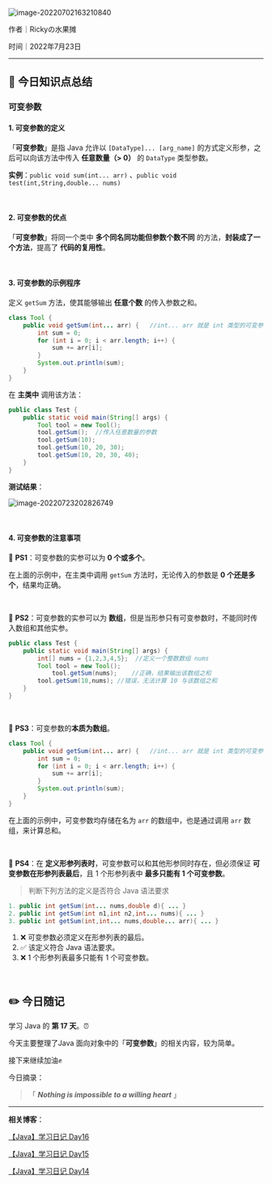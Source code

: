 ![image-20220702163210840](https://img-blog.csdnimg.cn/img_convert/1a0b6d3652dc36ca62aa7729e89b4827.jpeg)

作者｜Rickyの水果摊

时间｜2022年7月23日

---

## 🌈 今日知识点总结

### 可变参数

#### 1. 可变参数的定义

「**可变参数**」是指 Java 允许以 `[DataType]... [arg_name]` 的方式定义形参，之后可以向该方法中传入 **任意数量（> 0）** 的 `DataType` 类型参数。

**实例**：`public void sum(int... arr)` 、`public void test(int,String,double... nums)` 

<br/>

#### 2. 可变参数的优点

「**可变参数**」将同一个类中 **多个同名同功能但参数个数不同** 的方法，**封装成了一个方法**，提高了 **代码的复用性**。

<br/>

#### 3. 可变参数的示例程序

定义 `getSum` 方法，使其能够输出 **任意个数** 的传入参数之和。

```java
class Tool {
    public void getSum(int... arr) {   //int... arr 就是 int 类型的可变参数
        int sum = 0;
        for (int i = 0; i < arr.length; i++) {
            sum += arr[i];
        }
        System.out.println(sum);
    }
}
```

在 **主类中** 调用该方法：

```java
public class Test {
    public static void main(String[] args) {
        Tool tool = new Tool();
        tool.getSum();  //传入任意数量的参数
        tool.getSum(10);
        tool.getSum(10, 20, 30);
        tool.getSum(10, 20, 30, 40);
    }
}
```

**测试结果**：

![image-20220723202826749](https://tva1.sinaimg.cn/large/e6c9d24ely1h4h4uq6f03j20y0046mxu.jpg)

<br/>

#### 4. 可变参数的注意事项

🍉 **PS1**：可变参数的实参可以为 **0 个或多个**。

在上面的示例中，在主类中调用 `getSum` 方法时，无论传入的参数是 **0 个还是多个**，结果均正确。

<br/>

🍉 **PS2**：可变参数的实参可以为 **数组**，但是当形参只有可变参数时，不能同时传入数组和其他实参。

```java
public class Test {
    public static void main(String[] args) {
      	int[] nums = {1,2,3,4,5};  //定义一个整数数组 nums
        Tool tool = new Tool();
    		tool.getSum(nums);    //正确，结果输出该数组之和
      	tool.getSum(10,nums); //错误，无法计算 10 与该数组之和
    }
}
```

<br/>

🍉 **PS3**：可变参数的**本质为数组**。

```java
class Tool {
    public void getSum(int... arr) {   //int... arr 就是 int 类型的可变参数
        int sum = 0;
        for (int i = 0; i < arr.length; i++) {
            sum += arr[i];
        }
        System.out.println(sum);
    }
}
```

在上面的示例中，可变参数均存储在名为 `arr` 的数组中，也是通过调用 `arr` 数组，来计算总和。

<br/>

🍉 **PS4**：在 **定义形参列表时**，可变参数可以和其他形参同时存在，但必须保证 **可变参数在形参列表最后**，且 1 个形参列表中 **最多只能有 1 个可变参数**。

> 判断下列方法的定义是否符合 Java 语法要求

```java
1. public int getSum(int... nums,double d){ ... }
2. public int getSum(int n1,int n2,int... nums){ ... }
3. public int getSum(int,int... nums,double... arr){ ... }
```

1. ❌ 可变参数必须定义在形参列表的最后。
2. ✅ 该定义符合 Java 语法要求。
3. ❌ 1 个形参列表最多只能有 1 个可变参数。

<br/>

## ✏️ 今日随记

学习 Java 的 **第 17 天**。⏰

今天主要整理了Java 面向对象中的「**可变参数**」的相关内容，较为简单。

接下来继续加油✊

今日摘录：

>  「 ***Nothing is impossible to a willing heart*** 」

---

**相关博客**：

[【Java】学习日记 Day16](https://blog.csdn.net/qq_46025844/article/details/125920143?spm=1001.2014.3001.5502)

[【Java】学习日记 Day15](https://blog.csdn.net/qq_46025844/article/details/125814016)

[【Java】学习日记 Day14](https://blog.csdn.net/qq_46025844/article/details/125805093)


